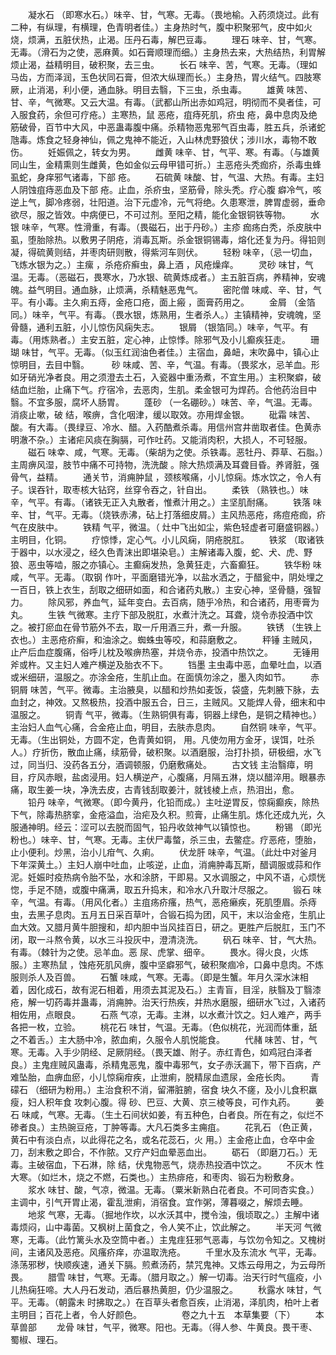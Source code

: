 <!-- { "loadSidebar": true } -->
　　凝水石 （即寒水石。）味辛、甘，气寒。无毒。（畏地榆。入药须烧过。此有二种，有纵理，有横理，色青明者佳。）主身热时气，腹中积聚邪气，皮中如火烧，烦满，五脏伏热，止渴。压丹石毒，解巴豆毒。
　　理石 味辛、甘，气寒。无毒。（滑石为之使，恶麻黄。如石膏顺理而细。）主身热去来，大热结热，利胃解烦止渴，益精明目，破积聚，去三虫。
　　长石 味辛、苦，气寒。无毒。（理如马齿，方而泽润，玉色状同石膏，但浓大纵理而长。）主身热，胃火结气。四肢寒厥，止消渴，利小便，通血脉。明目去翳，下三虫，杀虫毒。
　　雄黄 味苦、甘、辛，气微寒。又云大温。有毒。（武都山所出赤如鸡冠，明彻而不臭者佳，可入服食药，余但可疗疮。）主寒热，鼠 恶疮，疽痔死肌，疥虫 疮，鼻中息肉及绝筋破骨，百节中大风，中恶蛊毒腹中痛。杀精物恶鬼邪气百虫毒，胜五兵，杀诸蛇虺毒。炼食之轻身神仙，佩之鬼神不能近，入山林虎野狼伏；涉川水，毒物不敢伤。
　　妊娠佩之，转女为男。
　　雌黄 味辛、甘，气平、寒。有毒。（与雄黄同山生，金精熏则生雌黄，色如金似云母甲错可折。）主恶疮头秃痂疥，杀毒虫蜂虱蛇，身痒邪气诸毒，下部 疮。
　　石硫黄 味酸、甘，气温、大热。有毒。主妇人阴蚀疽痔恶血及下部 疮。止血，杀疥虫，坚筋骨，除头秃。疗心腹 癖冷气，咳逆上气，脚冷疼弱，壮阳道。治下元虚冷，元气将绝。久患寒泄，脾胃虚弱，垂命欲尽，服之皆效。中病便已，不可过剂。至阳之精，能化金银铜铁等物。
　　水银 味辛，气寒。性滑重，有毒。（畏磁石，出于丹砂。）主疹 痂疡白秃，杀皮肤中虱，堕胎除热。以敷男子阴疮，消毒瓦斯。杀金银铜锡毒，熔化还复为丹。得铅则凝，得硫黄则结，并枣肉研则散，得紫河车则伏。
　　轻粉 味辛，（忌一切血，飞炼水银为之。）主瘰 ，杀疮疥癣虫，鼻上酒 ，风疮燥痒。
　　灵砂 味甘，气温。无毒。（恶磁石，畏寒水，乃水银、硫黄炼成者。）主五脏百病，养精神，安魂魄。益气明目。通血脉，止烦满，杀精魅恶鬼气。
　　密陀僧 味咸、辛、甘，气平。有小毒。主久痢五痔，金疮口疮，面上瘢 ，面膏药用之。
　　金屑 （金箔同。）味辛，气平。有毒。（畏水银，炼熟用，生者杀人。）主镇精神，安魂魄，坚骨髓，通利五脏，小儿惊伤风痫失志。
　　银屑 （银箔同。）味辛，气平。有毒。（用炼熟者。）主安五脏，定心神，止惊悸。除邪气及小儿癫疾狂走。
　　珊瑚 味甘，气平。无毒。（似玉红润油色者佳。）主宿血，鼻衄，末吹鼻中，镇心止惊明目，去目中翳。
　　 砂 味咸、苦、辛，气温。有毒。（畏浆水，忌羊血。形如牙硝光净者良。用之须澄去土石，入瓷器中重汤煮，不宜生用。）主积聚癖，破结血烂胎，止痛下气。疗宿冷，去恶肉，生肌。柔金银可为焊药。合他药治目中翳。不宜多服，腐坏人肠胃。
　　蓬砂 （一名硼砂。）味苦、辛，气温。无毒。消痰止嗽，破 结，喉痹，含化咽津，缓以取效。亦用焊金银。
　　砒霜 味苦、酸。有大毒。（畏绿豆、冷水、醋。入药酷煮杀毒。用信州宫井凿取者佳。色黄赤明澈不杂。）主诸疟风痰在胸膈，可作吐药。又能消肉积，大损人，不可轻服。
　　磁石 味幸、咸，气寒。无毒。（柴胡为之使。杀铁毒。恶牡丹、莽草、石脂。）主周痹风湿，肢节中痛不可持物，洗洗酸 。除大热烦满及耳聋目昏。养肾脏，强骨气，益精。
　　通关节，消痈肿鼠 ，颈核喉痛，小儿惊痫。炼水饮之，令人有子。误吞针，取枣核大钻窍，丝穿令吞之，针自出。
　　柔铁 （熟铁也。）味辛，气平。有毒。（诸铁无正入丸散者，惟煮汁用之。）主坚肌耐痛。
　　铁落 味辛、甘，气平。无毒。（烧铁赤沸，砧上打落细皮屑。）主风热恶疮，疡痘疮痂，疥气在皮肤中。
　　铁精 气平，微温。（ 灶中飞出如尘，紫色轻虚者可磨盛铜器。）主明目，化铜。
　　疗惊悸，定心气。小儿风痫，阴疮脱肛。
　　铁浆 （取诸铁于器中，以水浸之，经久色青沫出即堪染皂。）主解诸毒入腹，蛇、犬、虎、野狼、恶虫等啮，服之亦镇心。主癫痫发热，急黄狂走，六畜癫狂。
　　铁华粉 味咸，气平。无毒。（取钢 作叶，平面磨错光净，以盐水洒之，于醋瓮中，阴处埋之一百日，铁上衣生，刮取之细研如面，和合诸药丸散。）主安心神，坚骨髓，强智力。
　　除风邪，养血气，延年变白。去百病，随乎冷热，和合诸药，用枣膏为丸。
　　生铁 气微寒。主疗下部及脱肛，水煮汁洗之。耳聋，烧令赤投酒中饮之。被打瘀血在骨节筋外不去，取一斤用酒三升，煮一升服。
　　铁锈 （生铁上衣也。）主恶疮疥癣，和油涂之。蜘蛛虫等咬，和蒜磨敷之。
　　秤锤 主贼风，止产后血症腹痛，俗呼儿枕及喉痹热塞，并烧令赤，投酒中热饮之。
　　无锤用斧或杵。又主妇人难产横逆及胎衣不下。
　　铛墨 主虫毒中恶，血晕吐血，以酒或米细研，温服之。亦涂金疮，生肌止血。在面慎勿涂之，墨入肉如节。
　　赤铜屑 味苦，气平。微毒。主治腋臭，以醋和炒热如麦饭，袋盛，先刺腋下脉，去血封之，神效。又熬极热，投酒中服五合，日三，主贼风。又能焊人骨，细末和中温服之。
　　铜青 气平，微毒。（生熟铜俱有毒，铜器上绿色，是铜之精神也。）主治妇人血气心痛，合金疮止血，明目，去肤赤息肉。
　　自然铜 味辛，气平。无毒。（生出铜处，方圆不定，色青黄如铜， 用。凡使勿用方金牙，误饵，吐杀人。）疗折伤，散血止痛，续筋骨，破积聚。以酒磨服，治打扑损，研极细，水飞过，同当归、没药各五分，酒调顿服，仍磨敷痛处。
　　古文钱 主治翳瘴，明目，疗风赤眼，盐卤浸用。妇人横逆产，心腹痛，月隔五淋，烧以醋淬用。眼暴赤痛，取生姜一块，净洗去皮，古青钱刮取姜汁，就钱棱上点，热泪出，愈。
　　铅丹 味辛，气微寒。（即今黄丹，化铅而成。）主吐逆胃反，惊痫癫疾，除热下气，除毒热脐挛，金疮溢血，治疟及久积。煎膏，止痛生肌。炼化还成九光，久服通神明。经云：涩可以去脱而固气，铅丹收敛神气以镇惊也。
　　粉锡 （即光粉也。）味辛、甘，气寒。无毒。主伏尸毒螫，杀三虫，去鳖症。疗恶疮，堕胎，止小便利。炒黑，治小儿疳气、久痢。
　　伏龙肝 味辛，气温。（此灶中对釜月下年深黄土。）主妇人崩中吐血，止咳逆，止血，消痈肿毒瓦斯，醋调服或蒜和作泥。妊娠时疫热病令胎不坠，水和涂脐，干即易。又水调服之，中风不语，心烦恍惚，手足不随，或腹中痛满，取五升捣末，和冷水八升取汁尽服之。
　　锻石 味辛，气温。有毒。（用风化者。）主疽疡疥瘙，热气，恶疮癞疾，死肌堕眉。杀痔虫，去黑子息肉。五月五日采百草叶，合锻石捣为团，风干，末以治金疮，生肌止血大效。又腊月黄牛胆搜和，却内胆中当风挂百日，研之。更胜产后脱肛，玉门不闭，取一斗熬令黄，以水三斗投灰中，澄清浇洗。
　　矾石 味辛、甘，气大热。有毒。（棘针为之使。忌羊血。恶 尿、虎掌、细辛。
　　畏水。得火良，火炼服。）主寒热鼠 ，蚀疮死肌风痹，腹中坚癖邪气，破积聚痼冷，口鼻中息肉。不炼服则杀人及百兽。
　　石蟹 味咸，气寒。无毒。（即是生蟹。年月久深水沫相着，因化成石，故有泥石相着，用须去其泥及石。）主青盲，目淫，肤翳及丁翳漆疮，解一切药毒并蛊毒，消痈肿。治天行热疾，并热水磨服，细研水飞过，入诸药相佐用，点眼良。
　　石燕 气凉，无毒。主淋，以水煮汁饮之。妇人难产，两手各把一枚，立验。
　　桃花石 味甘，气温。无毒。（色似桃花，光润而体重，舐之不着舌。）主大肠中冷，脓血痢，久服令人肌悦能食。
　　代赭 味苦、甘，气寒。无毒。入手少阴经、足厥阴经。（畏天雄、附子。赤红青色，如鸡冠白泽者良。）主鬼疰贼风蛊毒，杀精鬼恶鬼，腹中毒邪气，女子赤沃漏下，带下百病，产难坠胎，血痹血瘀，小儿惊痫疳疾，止泄痢，脱精尿血遗尿，金疮长肉。
　　青礞石 （细研为粉用。）主治食积不消，留滞脏腑，宿食 块久不瘥，及小儿食积羸瘦，妇人积年食 攻刺心腹。得 砂、巴豆、大黄、京三棱等良，可作丸药。
　　姜石 味咸，气寒。无毒。（生土石间状如姜，有五种色，白者良。所在有之，似烂不碜者良。）主热豌豆疮，丁肿等毒。大凡石类多主痈疽。
　　花乳石 （色正黄，黄石中有淡白点，以此得花之名，或名花蕊石，火 用。）主金疮止血，仓卒中金刀，刮末敷之即合，不作脓。又疗产妇血晕恶血出。
　　砺石 （即磨刀石。）无毒。主破宿血，下石淋，除 结，伏鬼物恶气，烧赤热投酒中饮之。
　　不灰木 性大寒。（如烂木，烧之不燃，石类也。）主热痱疮，和枣肉、锻石为粉敷身。
　　浆水 味甘、酸，气凉，微温。无毒。（粟米新熟白花者良。不可同杏实食。）主调中，引气开胃止渴，霍乱泄痢，消宿食。宜作粥，薄暮啜之，解烦去睡。
　　地浆 气寒，无毒。（掘地作坎，以水沃其中，搅令浊，俄顷取之。）主解中诸毒烦闷，山中毒菌。又枫树上菌食之，令人笑不止，饮此解之。
　　半天河 气微寒，无毒。（此竹篱头水及空筒中者。）主鬼疰狂邪气恶毒，与饮勿令知之。又槐树间，主诸风及恶疮。风瘙疥痒，亦温取洗疮。
　　千里水及东流水 气平，无毒。涤荡邪秽，快顺疾速，通关下膈。煎煮汤药，禁咒鬼神。又炼云母用之，为云母所畏。
　　腊雪 味甘，气寒。无毒。（腊月取之。）解一切毒。治天行时气瘟疫，小儿热痫狂啼。大人丹石发动，酒后暴热黄胆，仍少温服之。
　　秋露水 味甘，气平。无毒。（朝露未 时拂取之。）在百草头者愈百疾，止消渴，泽肌肉，柏叶上者主明目；百花上者，令人好颜色。
　　
　　卷之九十五　本草集要（下）
　　本草兽部
　　龙骨 味甘，气平，微寒。阳也。无毒。（得人参、牛黄良。畏干枣、蜀椒、理石。
